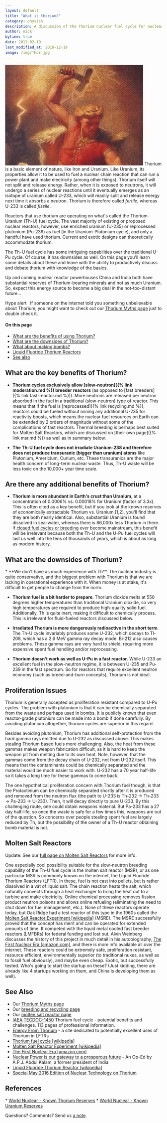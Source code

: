 ```yaml
---
layout: default
title: "What is thorium?"
category: physics
description: A discussion of the Thorium nuclear fuel cycle for nuclear reactors. How is it different from Uranium? What's so good about it? What are its downsides?
author: nick
byline: true
date: 2012-02-19
last_modified_at: 2019-12-19
image: /img/Thor.jpg
---
```


<div class="row">
<div class="col-md-8" markdown="1">

<img width="444" height="323" class="img-thumbnail m-2 img-fluid w-25 float-end" alt="Thor by Marten Eskil
 Winge" title="Thor by Marten Eskil Winge. Thor is a mythical Norse god
 associated with thunder, lightning, storms, oak trees, strength, the protection
 of mankind, healing, and fertility. Thorium was so named in the 1820s, well
 before its nuclear properties were discovered in 1942. Coincidence? "
 src="/img/Thor.jpg"/>
Thorium is a basic element of nature, like Iron and Uranium. Like Uranium, its properties allow it
to be used to fuel a nuclear chain reaction that can run a power plant and make electricity (among
other things). Thorium itself will not split and release energy. Rather, when it is exposed to
neutrons, it will undergo a series of nuclear reactions until it eventually emerges as an isotope of
uranium called U-233, which will readily split and release energy next time it absorbs a neutron.
Thorium is therefore called _fertile_, whereas U-233 is called _fissile_.

Reactors that use thorium are operating on what's called the Thorium-Uranium (Th-U) fuel
cycle. The vast majority of existing or proposed nuclear reactors, however, use enriched uranium
(U-235) or reprocessed plutonium (Pu-239) as fuel (in the Uranium-Plutonium cycle), and only a
handful have used thorium. Current and exotic designs can theoretically accommodate thorium.

The Th-U fuel cycle has some intriguing capabilities over the traditional U-Pu cycle. Of course, it
has downsides as well. On this page you'll learn some details about these and leave with the
ability to productively discuss and debate thorium with knowledge of the basics.

Up and coming nuclear reactor powerhouses China and India both have substantial reserves of
Thorium-bearing minerals and not as much Uranium. So, expect this energy source to become a big deal
in the not-too-distant future...

</div>
<div class="col-md-4" markdown="1">
<span class="badge bg-danger">Hype alert</span> &nbsp; If someone on the internet told you
something unbelievable about Thorium, you might want to check out our <a href="{% link
thorium-myths.md %}">Thorium Myths page</a> just to double check it.

#### On this page

- <a href="#benefits">What are the benefits of using Thorium?</a>
- <a href="#downsides">What are the downsides of Thorium?</a>
- <a href="#prolif">What about making bombs?</a>
- <a href="#lftr">Liquid Fluoride Thorium Reactors</a>
- <a href="#refs">See also</a>

</div>
</div>
<div class="row">
<div class="col-md-8" markdown="1">

<h2 id="benefits">What are the key benefits of Thorium?</h2>

- **Thorium cycles exclusively allow [slow-neutron]({% link moderation.md %}) breeder reactors** (as
  opposed to [fast breeders]({% link fast-reactor.md %})). More neutrons are released per neutron
  absorbed in the fuel in a traditional (slow-neutron) type of reactor. This means that if the fuel is
  [reprocessed]({% link recycling.md %}), reactors could be fueled without mining any additional
  U-235 for reactivity boosts, which means the nuclear fuel resources on Earth can be extended by 2
  orders of magnitude without some of the complications of fast reactors. Thermal breeding is perhaps
  best suited for Molten Salt Reactors, which are discussed on [their own page]({% link msr.md %}) as
  well as in summary below.

- **The Th-U fuel cycle does not irradiate Uranium-238 and therefore does not produce transuranic
  (bigger than uranium) atoms** like Plutonium, Americium, Curium, etc. These transuranics are the
  major health concern of long-term nuclear waste. Thus, Th-U waste will be less toxic on the 10,000+
  year time scale.

## Are there any additional benefits of Thorium?

- **Thorium is more abundant in Earth's crust than Uranium**, at a concentration of 0.0006%
  vs. 0.00018% for Uranium (factor of 3.3x). This is often cited as a key benefit, but if you look
  at the known reserves of economically extractable Thorium vs. Uranium [1,2], you'll find that
  they are both nearly identical. Also, substantial Uranium is found dissolved in sea-water, whereas
  there is 86,000x less Thorium in there. If <a href="{% link recycling.md %}">closed fuel cycles or
  breeding</a> ever become mainstream, this benefit will be irrelevant because both the Th-U and the
  U-Pu fuel cycles will last us well into the tens of thousands of years, which is about as long as
  modern history.

<h2 id="downsides">What are the downsides of Thorium?</h2>
* **We don't have as much experience with Th**. The nuclear industry is quite conservative,
  and the biggest problem with Thorium is that we are lacking in operational experience with it.
  When money is at stake, it's difficult to get people to change from the norm.

- **Thorium fuel is a bit harder to prepare**. Thorium dioxide melts at 550 degrees higher
  temperatures than traditional Uranium dioxide, so very high temperatures are required to produce
  high-quality solid fuel. Additionally, Th is quite inert, making it difficult to chemically process.
  This is irrelevant for fluid-fueled reactors discussed below.

- **Irradiated Thorium is more dangerously radioactive in the short term**. The Th-U cycle
  invariably produces some U-232, which decays to Tl-208, which has a 2.6 MeV gamma ray decay mode.
  Bi-212 also causes problems. These gamma rays are very hard to shield, requiring more expensive
  spent fuel handling and/or reprocessing.

- **Thorium doesn't work as well as U-Pu in a fast reactor**. While U-233 an excellent fuel in
  the slow-neutron regime, it is between U-235 and Pu-239 in the fast spectrum. So for reactors that
  require excellent neutron economy (such as breed-and-burn concepts), Thorium is not ideal.

<h2 id="prolif">Proliferation Issues</h2>
Thorium is generally accepted as proliferation resistant compared to U-Pu cycles. The problem with
plutonium is that it can be chemically separated from the waste and perhaps used in bombs. It is
publicly known that even reactor-grade plutonium can be made into a bomb if done carefully. By
avoiding plutonium altogether, thorium cycles are superior in this regard.

Besides avoiding plutonium, Thorium has additional self-protection from the hard gamma rays emitted
due to U-232 as discussed above. This makes stealing Thorium based fuels more challenging. Also, the
heat from these gammas makes weapon fabrication difficult, as it is hard to keep the weapon pit from
melting due to its own heat. Note, however, that the gammas come from the decay chain of U-232, not
from U-232 itself. This means that the contaminants could be chemically separated and the material
would be much easier to work with. U-232 has a 70 year half-life so it takes a long time for these
gammas to come back.

The one hypothetical proliferation concern with Thorium fuel though, is that the Protactinium can be
chemically separated shortly after it is produced and removed from the neutron flux (the path to
U-233 is Th-232 -> Th-233 -> Pa-233 -> U-233). Then, it will decay directly to pure U-233. By this
challenging route, one could obtain weapons material. But Pa-233 has a 27 day half-life, so once the
waste is safe for a few times this, weapons are out of the question. So concerns over people
stealing spent fuel are largely reduced by Th, but the possibility of the owner of a Th-U reactor
obtaining bomb material is not.

<h2 id ="lftr">Molten Salt Reactors</h2>

<span class="badge bg-success">Update:</span> See our <a href="{% link msr.md %}">full page on Molten Salt Reactors</a> for more info.

One especially cool possibility suitable for the slow-neutron breeding capability of the Th-U fuel cycle
is the molten salt reactor (MSR), or as one particular MSR is commonly known on the internet, the
Liquid Fluoride Thorium Reactors (LFTR). In these, fuel is not cast into pellets, but is rather
dissolved in a vat of liquid salt. The chain reaction heats the salt, which naturally convects
through a heat exchanger to bring the heat out to a turbine and make electricity. Online chemical
processing removes fission product neutron poisons and allows online refueling (eliminating the need
to shut down for fuel management, etc.). None of these reactors operate today, but Oak Ridge had a
test reactor of this type in the 1960s called the <a
href="http://en.wikipedia.org/wiki/Molten-Salt_Reactor_Experiment">Molten Salt Reactor Experiment
[wikipedia]</a> (MSRE). The MSRE successfully proved that the concept has merit and can be operated
for extended amounts of time. It competed with the liquid metal cooled fast breeder reactors
(LMFBRs) for federal funding and lost out. Alvin Weinberg discusses the history of this project in
much detail in his autobiography, <a
href="https://www.amazon.com/First-Nuclear-Era-Times-Technological/dp/1563963582">The First Nuclear
Era [amazon.com]</a>, and there is more info available all over the internet. These reactors could
be extremely safe, proliferation resistant, resource efficient, environmentally superior (to
traditional nukes, as well as to fossil fuel obviously), and maybe even cheap. Exotic, but
successfully tested. Who's going to start the startup on these? (Just kidding, there are
already like 4 startups working on them, and China is developing them as well).

<h2 id="refs">See Also</h2>

- Our <a href="{% link thorium-myths.md %}">Thorium Myths page</a>
- Our <a href="{% link recycling.md %}">breeding and recycling page</a>
- Our <a href="{% link msr.md %}">molten salt reactor page</a>
- <a href="http://www-pub.iaea.org/mtcd/publications/pdf/te_1450_web.pdf">IAEA TECDOC-1450</a> Thorium fuel cycle - potential benefits and challenges. 113 pages of professional information.
- <a href="http://energyfromthorium.com/">Energy From Thorium</a> - a site dedicated to potentially excellent uses of Thorium in LFTRs
- <a href="https://en.wikipedia.org/wiki/Thorium_fuel_cycle">Thorium fuel cycle [wikipedia]</a>
- <a href="http://en.wikipedia.org/wiki/Molten-Salt_Reactor_Experiment">Molten Salt Reactor Experiment [wikipedia]</a>
- <a href="http://www.amazon.com/First-Nuclear-Era-Times-Technological/dp/1563963582">The First Nuclear Era [amazon.com]</a>
- <a href="https://www.thehindu.com/opinion/op-ed/nuclear-power-is-our-gateway-to-a-prosperous-future/article2601471.ece">Nuclear Power is our gateway to a prosperous future</a> - An Op-Ed by A.P.J. Abdul Kalam, a former president of India
- <a href="https://en.wikipedia.org/wiki/Liquid_fluoride_thorium_reactor">Liquid Fluoride Thorium Reactor [wikipedia]</a>
- <a href="https://ans.tandfonline.com/toc/unct20/194/2">Special May 2016 Edition of Nuclear Technology on Thorium</a>

<h2 id="refs2">References</h2>
* <a href="http://www.world-nuclear.org/information-library/current-and-future-generation/thorium.aspx">World Nuclear - Known Thorium Reserves</a>
* <a href="http://www.world-nuclear.org/information-library/nuclear-fuel-cycle/uranium-resources/supply-of-uranium.aspx">World Nuclear - Known Uranium Reserves</a>

Questions? Comments? Send us <a href="/contact.html">a note</a>.

</div>
</div>
